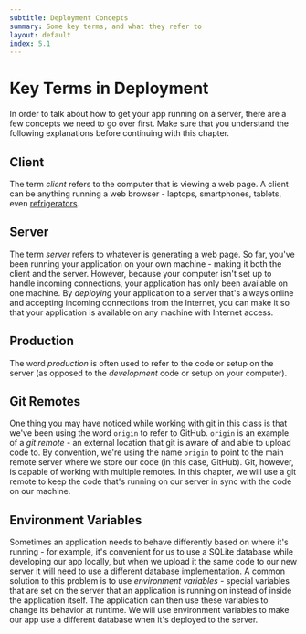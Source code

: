 ```yaml
---
subtitle: Deployment Concepts
summary: Some key terms, and what they refer to
layout: default
index: 5.1
---
```


# Key Terms in Deployment

In order to talk about how to get your app running on a server, there are a few concepts we need to go over first. Make sure that you understand the following explanations before continuing with this chapter.

## Client

The term *client* refers to the computer that is viewing a web page. A client can be anything running a web browser - laptops, smartphones, tablets, even [refrigerators](https://www.google.com/search?client=safari&rls=en&q=smart+fridge&ie=UTF-8&oe=UTF-8).

## Server

The term *server* refers to whatever is generating a web page. So far, you've been running your application on your own machine - making it both the client and the server. However, because your computer isn't set up to handle incoming connections, your application has only been available on one machine. By *deploying* your application to a server that's always online and accepting incoming connections from the Internet, you can make it so that your application is available on any machine with Internet access.

## Production

The word *production* is often used to refer to the code or setup on the server (as opposed to the *development* code or setup on your computer). 

## Git Remotes

One thing you may have noticed while working with git in this class is that we've been using the word `origin` to refer to GitHub. `origin` is an example of a *git remote* - an external location that git is aware of and able to upload code to. By convention, we're using the name `origin` to point to the main remote server where we store our code (in this case, GitHub). Git, however, is capable of working with multiple remotes. In this chapter, we will use a git remote to keep the code that's running on our server in sync with the code on our machine.

## Environment Variables

Sometimes an application needs to behave differently based on where it's running - for example, it's convenient for us to use a SQLite database while developing our app locally, but when we upload it the same code to our new server it will need to use a different database implementation. A common solution to this problem is to use *environment variables* - special variables that are set on the server that an application is running on instead of inside the application itself. The application can then use these variables to change its behavior at runtime. We will use environment variables to make our app use a different database when it's deployed to the server.
